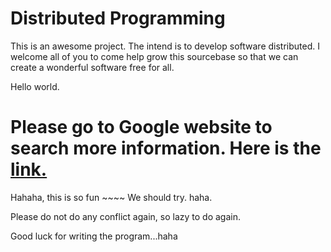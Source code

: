 Distributed Programming
=======================

This is an awesome project. The intend is to develop software distributed.
I welcome all of you to come help grow this sourcebase so that we can create a wonderful software free for all.

Hello world.

Please go to Google website to search more information. Here is the [link.](http://google.com)
=======
Hahaha, this is so fun ~~~~ 
We should try. haha.

Please do not do any conflict again, so lazy to do again.

Good luck for writing the program...haha

